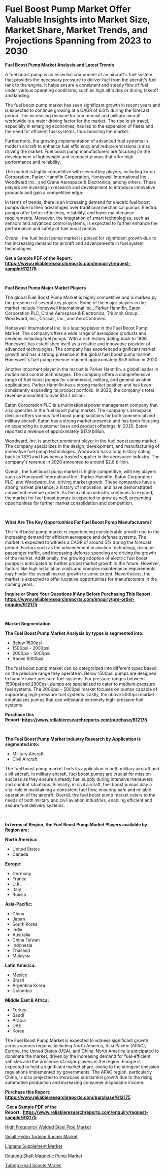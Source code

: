 <p><h1>Fuel Boost Pump Market Offer Valuable Insights into Market Size, Market Share, Market Trends, and Projections Spanning from 2023 to 2030</h1></p><p><strong>Fuel Boost Pump Market Analysis and Latest Trends</strong></p>
<p><p>A fuel boost pump is an essential component of an aircraft's fuel system that provides the necessary pressure to deliver fuel from the aircraft's fuel tank to the engine. It helps ensure a consistent and steady flow of fuel under various operating conditions, such as high altitudes or during takeoff and landing.</p><p>The fuel boost pump market has seen significant growth in recent years and is expected to continue growing at a CAGR of 6.6% during the forecast period. The increasing demand for commercial and military aircraft worldwide is a major driving factor for the market. The rise in air travel, especially in emerging economies, has led to the expansion of fleets and the need for efficient fuel systems, thus boosting the market.</p><p>Furthermore, the growing implementation of advanced fuel systems in modern aircraft to enhance fuel efficiency and reduce emissions is also driving the market. Fuel boost pump manufacturers are focusing on the development of lightweight and compact pumps that offer high performance and reliability.</p><p>The market is highly competitive with several key players, including Eaton Corporation, Parker Hannifin Corporation, Honeywell International Inc., Woodward Inc., and Crane Aerospace & Electronics, among others. These players are investing in research and development to introduce innovative products and gain a competitive edge.</p><p>In terms of trends, there is an increasing demand for electric fuel boost pumps due to their advantages over traditional mechanical pumps. Electric pumps offer better efficiency, reliability, and lower maintenance requirements. Moreover, the integration of smart technologies, such as sensors and advanced control systems, is expected to further enhance the performance and safety of fuel boost pumps.</p><p>Overall, the fuel boost pump market is poised for significant growth due to the increasing demand for aircraft and advancements in fuel system technologies.</p></p>
<p><strong>Get a Sample PDF of the Report:&nbsp; <a href="https://www.reliableresearchreports.com/enquiry/request-sample/612175">https://www.reliableresearchreports.com/enquiry/request-sample/612175</a></strong></p>
<p>&nbsp;</p>
<p><strong>Fuel Boost Pump Major Market Players</strong></p>
<p><p>The global Fuel Boost Pump Market is highly competitive and is marked by the presence of several key players. Some of the major players in the market include Honeywell International Inc., Parker Hannifin, Eaton Corporation PLC, Crane Aerospace & Electronics, Triumph Group., Woodward, Inc., Crissair, Inc., and AeroControlex.</p><p>Honeywell International Inc. is a leading player in the Fuel Boost Pump Market. The company offers a wide range of aerospace products and services including fuel pumps. With a rich history dating back to 1906, Honeywell has established itself as a reliable and innovative provider of advanced technologies. The company has experienced significant market growth and has a strong presence in the global fuel boost pump market. Honeywell's fuel pump revenue reached approximately $5.9 billion in 2020.</p><p>Another important player in the market is Parker Hannifin, a global leader in motion and control technologies. The company offers a comprehensive range of fuel boost pumps for commercial, military, and general aviation applications. Parker Hannifin has a strong market position and has been consistently expanding its product portfolio. In 2020, the company's total revenue amounted to over $13.7 billion.</p><p>Eaton Corporation PLC is a multinational power management company that also operates in the fuel boost pump market. The company's aerospace division offers various fuel boost pump solutions for both commercial and military aircraft. Eaton has a strong market presence and has been focusing on expanding its customer base and product offerings. In 2020, Eaton reported a revenue of approximately $17.9 billion.</p><p>Woodward, Inc. is another prominent player in the fuel boost pump market. The company specializes in the design, development, and manufacturing of innovative fuel pump technologies. Woodward has a long history dating back to 1870 and has been a trusted supplier in the aerospace industry. The company's revenue in 2020 amounted to around $2.8 billion.</p><p>Overall, the fuel boost pump market is highly competitive, with key players such as Honeywell International Inc., Parker Hannifin, Eaton Corporation PLC, and Woodward, Inc. driving market growth. These companies have a strong market presence, a history of innovation, and have demonstrated consistent revenue growth. As the aviation industry continues to expand, the market for fuel boost pumps is expected to grow as well, presenting opportunities for further market consolidation and competition.</p></p>
<p>&nbsp;</p>
<p><strong>What Are The Key Opportunities For Fuel Boost Pump Manufacturers?</strong></p>
<p><p>The fuel boost pump market is experiencing considerable growth due to the increasing demand for efficient aerospace and defense systems. The market is expected to witness a CAGR of around 5% during the forecast period. Factors such as the advancement in aviation technology, rising air passenger traffic, and increasing defense spending are driving the growth of the market. Additionally, the growing adoption of electric fuel boost pumps is anticipated to further propel market growth in the future. However, factors like high installation costs and complex maintenance requirements may hinder the overall market growth to some extent. Nevertheless, the market is expected to offer lucrative opportunities for manufacturers in the coming years.</p></p>
<p><strong>Inquire or Share Your Questions If Any Before Purchasing This Report: <a href="https://www.reliableresearchreports.com/enquiry/pre-order-enquiry/612175">https://www.reliableresearchreports.com/enquiry/pre-order-enquiry/612175</a></strong></p>
<p>&nbsp;</p>
<p><strong>Market Segmentation</strong></p>
<p><strong>The Fuel Boost Pump Market Analysis by types is segmented into:</strong></p>
<p><ul><li>Below 1500psi</li><li>1500psi - 2000psi</li><li>2000psi - 5000psi</li><li>Above 5000psi</li></ul></p>
<p><p>The fuel boost pump market can be categorized into different types based on the pressure range they operate in. Below 1500psi pumps are designed to handle lower pressure fuel systems. For pressure ranges between 1500psi and 2000psi, pumps are specialized to cater to medium-pressure fuel systems. The 2000psi - 5000psi market focuses on pumps capable of supporting high-pressure fuel systems. Lastly, the above 5000psi market emphasizes pumps that can withstand extremely high-pressure fuel systems.</p></p>
<p><strong>Purchase this Report:&nbsp;<a href="https://www.reliableresearchreports.com/purchase/612175">https://www.reliableresearchreports.com/purchase/612175</a></strong></p>
<p>&nbsp;</p>
<p><strong>The Fuel Boost Pump Market Industry Research by Application is segmented into:</strong></p>
<p><ul><li>Military Aircraft</li><li>Civil Aircraft</li></ul></p>
<p><p>The fuel boost pump market finds its application in both military aircraft and civil aircraft. In military aircraft, fuel boost pumps are crucial for mission success as they ensure a steady fuel supply during intensive maneuvers and combat situations. Similarly, in civil aircraft, fuel boost pumps play a vital role in maintaining a consistent fuel flow, ensuring safe and reliable operation of the aircraft. Overall, the fuel boost pump market caters to the needs of both military and civil aviation industries, enabling efficient and secure fuel delivery systems.</p></p>
<p>&nbsp;</p>
<p><strong>In terms of Region, the Fuel Boost Pump Market Players available by Region are:</strong></p>
<p>
    <p> <strong> North America: </strong>
        <ul>
            <li>United States</li>
            <li>Canada</li>
        </ul>
        </p> 
    <p> <strong> Europe: </strong>
        <ul>
            <li>Germany</li>
            <li>France</li>
            <li>U.K.</li>
            <li>Italy</li>
            <li>Russia</li>
        </ul>
        </p> 
    <p> <strong> Asia-Pacific: </strong>
        <ul>
            <li>China</li>
            <li>Japan</li>
            <li>South Korea</li>
            <li>India</li>
            <li>Australia</li>
            <li>China Taiwan</li>
            <li>Indonesia</li>
            <li>Thailand</li>
            <li>Malaysia</li>
        </ul>
        </p> 
    <p> <strong> Latin America: </strong>
        <ul>
            <li>Mexico</li>
            <li>Brazil</li>
            <li>Argentina Korea</li>
            <li>Colombia</li>
        </ul>
        </p> 
    <p> <strong> Middle East & Africa: </strong>
        <ul>
            <li>Turkey</li>
            <li>Saudi</li>
            <li>Arabia</li>
            <li>UAE</li>
            <li>Korea</li>
        </ul>
    </p>
    </p>
<p><p>The Fuel Boost Pump Market is expected to witness significant growth across various regions, including North America, Asia Pacific (APAC), Europe, the United States (USA), and China. North America is anticipated to dominate the market, driven by the increasing demand for fuel-efficient vehicles and the presence of major players in the region. Europe is expected to hold a significant market share, owing to the stringent emission regulations implemented by governments. The APAC region, particularly China, is also projected to showcase substantial growth due to the rising automotive production and increasing consumer disposable income.</p></p>
<p><strong>Purchase this Report: <a href="https://www.reliableresearchreports.com/purchase/612175">https://www.reliableresearchreports.com/purchase/612175</a></strong></p>
<p>&nbsp;<strong>Get a Sample PDF of the Report:&nbsp;&nbsp;<a href="https://www.reliableresearchreports.com/enquiry/request-sample/612175">https://www.reliableresearchreports.com/enquiry/request-sample/612175</a></strong></p>
<p><strong></strong></p>
<p><p><a href="https://github.com/santosh758595/Market-Research-Report-List-1/blob/main/high-frequency-welded-steel-pipe-market.md">High Frequency Welded Steel Pipe Market</a></p><p><a href="https://www.linkedin.com/pulse/decoding-small-hydro-turbine-runner-market-deep-dive-latest-y9l9f/">Small Hydro Turbine Runner Market</a></p><p><a href="https://medium.com/@sink.pay.sand/decoding-lignans-supplement-market-metrics-market-share-trends-and-growth-patterns-2ce20ec17991">Lignans Supplement Market</a></p><p><a href="https://www.linkedin.com/pulse/rotating-shaft-magnetic-pump-market-size-2023-2030-global-iamjf/">Rotating Shaft Magnetic Pump Market</a></p><p><a href="https://issuu.com/reportprime-2/docs/tubing-head-spools-market-size-2030.pptx?fr=xKAE9_zU1NQ">Tubing Head Spools Market</a></p></p>